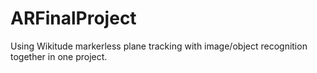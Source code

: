 # ARFinalProject
Using Wikitude markerless plane tracking with image/object recognition together in one project.
